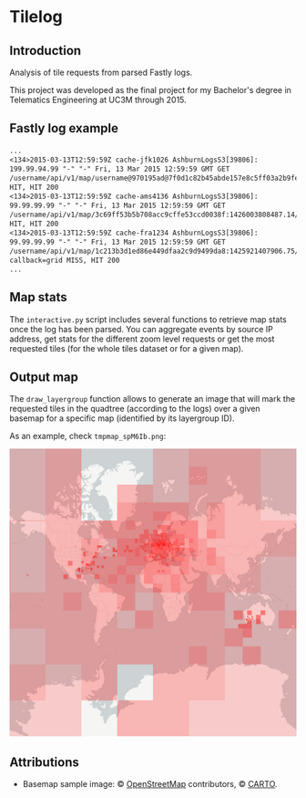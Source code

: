 # Tilelog

## Introduction
Analysis of tile requests from parsed Fastly logs.

This project was developed as the final project for my Bachelor's degree in Telematics Engineering at UC3M through 2015.


## Fastly log example

```
...
<134>2015-03-13T12:59:59Z cache-jfk1026 AshburnLogsS3[39806]: 199.99.94.99 "-" "-" Fri, 13 Mar 2015 12:59:59 GMT GET /username/api/v1/map/username@970195ad@7f0d1c82b45abde157e8c5ff03a2b9fe:1426236941662.6501//5/10/21.png HIT, HIT 200
<134>2015-03-13T12:59:59Z cache-ams4136 AshburnLogsS3[39806]: 99.99.99.99 "-" "-" Fri, 13 Mar 2015 12:59:59 GMT GET /username/api/v1/map/3c69ff53b5b708acc9cffe53ccd0038f:1426003808487.14/11/1052/673.png HIT, HIT 200
<134>2015-03-13T12:59:59Z cache-fra1234 AshburnLogsS3[39806]: 99.99.99.99 "-" "-" Fri, 13 Mar 2015 12:59:59 GMT GET /username/api/v1/map/1c213b3d1ed86e449dfaa2c9d9499da8:1425921407906.75/0/7/63/42.grid.json?callback=grid MISS, HIT 200
...
```

## Map stats
The `interactive.py` script includes several functions to retrieve map stats once the log has been parsed. You can aggregate events by source IP address, get stats for the different zoom level requests or get the most requested tiles (for the whole tiles dataset or for a given map).

## Output map
The `draw_layergroup` function allows to generate an image that will mark the requested tiles in the quadtree (according to the logs) over a given basemap for a specific map (identified by its layergroup ID).

As an example, check `tmpmap_spM6Ib.png`: 

![](tmpmap_spM6Ib.png)

## Attributions
* Basemap sample image: © [OpenStreetMap](http://www.openstreetmap.org/copyright) contributors, © [CARTO](https://carto.com/attributions).
